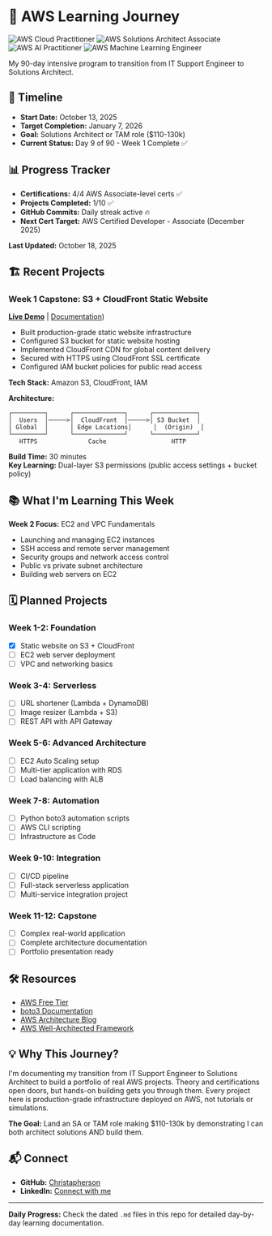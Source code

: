 # 🚀 AWS Learning Journey

![AWS Cloud Practitioner](https://img.shields.io/badge/AWS-Cloud%20Practitioner-FF9900?style=for-the-badge&logo=amazon-aws&logoColor=white)
![AWS Solutions Architect Associate](https://img.shields.io/badge/AWS-Solutions%20Architect%20Associate-FF9900?style=for-the-badge&logo=amazon-aws&logoColor=white)
![AWS AI Practitioner](https://img.shields.io/badge/AWS-AI%20Practitioner-FF9900?style=for-the-badge&logo=amazon-aws&logoColor=white)
![AWS Machine Learning Engineer](https://img.shields.io/badge/AWS-ML%20Engineer%20Associate-FF9900?style=for-the-badge&logo=amazon-aws&logoColor=white)

My 90-day intensive program to transition from IT Support Engineer to Solutions Architect.

## 📅 Timeline

- **Start Date:** October 13, 2025
- **Target Completion:** January 7, 2026
- **Goal:** Solutions Architect or TAM role ($110-130k)
- **Current Status:** Day 9 of 90 - Week 1 Complete ✅

## 📊 Progress Tracker

- **Certifications:** 4/4 AWS Associate-level certs ✅
- **Projects Completed:** 1/10 ✅
- **GitHub Commits:** Daily streak active 🔥
- **Next Cert Target:** AWS Certified Developer - Associate (December 2025)

**Last Updated:** October 18, 2025

## 🏗️ Recent Projects

### Week 1 Capstone: S3 + CloudFront Static Website
**[Live Demo](https://d3sow6jxmgyxlc.cloudfront.net/)** | [Documentation](https://github.com/Christapherson/aws-learning-journey/blob/main/2025-10-18.md))

- Built production-grade static website infrastructure
- Configured S3 bucket for static website hosting
- Implemented CloudFront CDN for global content delivery
- Secured with HTTPS using CloudFront SSL certificate
- Configured IAM bucket policies for public read access

**Tech Stack:** Amazon S3, CloudFront, IAM

**Architecture:**
```
┌─────────┐      ┌──────────────┐      ┌────────────┐
│  Users  │─────>│  CloudFront  │─────>│ S3 Bucket  │
│ Global  │      │ Edge Locations│      │  (Origin)  │
└─────────┘      └──────────────┘      └────────────┘
   HTTPS              Cache                  HTTP
```

**Build Time:** 30 minutes  
**Key Learning:** Dual-layer S3 permissions (public access settings + bucket policy)

## 📚 What I'm Learning This Week

**Week 2 Focus:** EC2 and VPC Fundamentals
- Launching and managing EC2 instances
- SSH access and remote server management
- Security groups and network access control
- Public vs private subnet architecture
- Building web servers on EC2

## 🗓️ Planned Projects

### Week 1-2: Foundation
- [x] Static website on S3 + CloudFront
- [ ] EC2 web server deployment
- [ ] VPC and networking basics

### Week 3-4: Serverless
- [ ] URL shortener (Lambda + DynamoDB)
- [ ] Image resizer (Lambda + S3)
- [ ] REST API with API Gateway

### Week 5-6: Advanced Architecture
- [ ] EC2 Auto Scaling setup
- [ ] Multi-tier application with RDS
- [ ] Load balancing with ALB

### Week 7-8: Automation
- [ ] Python boto3 automation scripts
- [ ] AWS CLI scripting
- [ ] Infrastructure as Code

### Week 9-10: Integration
- [ ] CI/CD pipeline
- [ ] Full-stack serverless application
- [ ] Multi-service integration project

### Week 11-12: Capstone
- [ ] Complex real-world application
- [ ] Complete architecture documentation
- [ ] Portfolio presentation ready

## 🛠️ Resources

- [AWS Free Tier](https://aws.amazon.com/free/)
- [boto3 Documentation](https://boto3.amazonaws.com/v1/documentation/api/latest/index.html)
- [AWS Architecture Blog](https://aws.amazon.com/blogs/architecture/)
- [AWS Well-Architected Framework](https://aws.amazon.com/architecture/well-architected/)

## 💡 Why This Journey?

I'm documenting my transition from IT Support Engineer to Solutions Architect to build a portfolio of real AWS projects. Theory and certifications open doors, but hands-on building gets you through them. Every project here is production-grade infrastructure deployed on AWS, not tutorials or simulations.

**The Goal:** Land an SA or TAM role making $110-130k by demonstrating I can both architect solutions AND build them.

## 📬 Connect

- **GitHub:** [Christapherson](https://github.com/Christapherson)
- **LinkedIn:** [Connect with me](https://linkedin.com/in/christapherson)

---

**Daily Progress:** Check the dated `.md` files in this repo for detailed day-by-day learning documentation.
